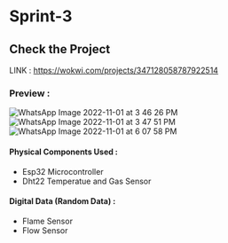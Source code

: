 # Sprint-3
## Check the Project 
LINK : https://wokwi.com/projects/347128058787922514
&emsp;
### Preview :
![WhatsApp Image 2022-11-01 at 3 46 26 PM](https://user-images.githubusercontent.com/61773724/199234259-652bf407-6f26-487f-b07d-e026ce2b0264.jpeg)
![WhatsApp Image 2022-11-01 at 3 47 51 PM](https://user-images.githubusercontent.com/61773724/199234273-bc6bc3b8-becd-4bfb-842a-3d2b84bd963a.jpeg)
![WhatsApp Image 2022-11-01 at 6 07 58 PM](https://user-images.githubusercontent.com/61773724/199234289-901f3b8b-b550-4443-8947-2e567c71a6d9.jpeg)
#### Physical Components Used :
- Esp32 Microcontroller
- Dht22 Temperatue and Gas Sensor 
#### Digital Data (Random Data) :
- Flame Sensor
- Flow Sensor 
